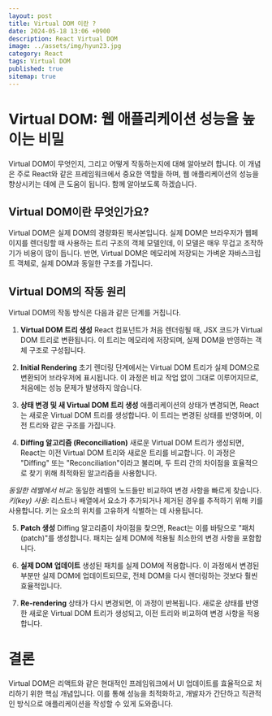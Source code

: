 ```yaml
---
layout: post
title: Virtual DOM 이란 ? 
date: 2024-05-18 13:06 +0900
description: React Virtual DOM
image: ../assets/img/hyun23.jpg
category: React
tags: Virtual DOM
published: true
sitemap: true
---
```


# Virtual DOM: 웹 애플리케이션 성능을 높이는 비밀
Virtual DOM이 무엇인지, 그리고 어떻게 작동하는지에 대해 알아보려 합니다. 이 개념은 주로 React와 같은 프레임워크에서 중요한 역할을 하며, 웹 애플리케이션의 성능을 향상시키는 데에 큰 도움이 됩니다. 함께 알아보도록 하겠습니다.

## Virtual DOM이란 무엇인가요?
Virtual DOM은 실제 DOM의 경량화된 복사본입니다. 실제 DOM은 브라우저가 웹페이지를 렌더링할 때 사용하는 트리 구조의 객체 모델인데, 이 모델은 매우 무겁고 조작하기가 비용이 많이 듭니다. 반면, Virtual DOM은 메모리에 저장되는 가벼운 자바스크립트 객체로, 실제 DOM과 동일한 구조를 가집니다.

## Virtual DOM의 작동 원리
Virtual DOM의 작동 방식은 다음과 같은 단계를 거칩니다.

1. <strong>Virtual DOM 트리 생성</strong>
React 컴포넌트가 처음 렌더링될 때, JSX 코드가 Virtual DOM 트리로 변환됩니다. 이 트리는 메모리에 저장되며, 실제 DOM을 반영하는 객체 구조로 구성됩니다.

2. <strong>Initial Rendering</strong>
초기 렌더링 단계에서는 Virtual DOM 트리가 실제 DOM으로 변환되어 브라우저에 표시됩니다. 이 과정은 비교 작업 없이 그대로 이루어지므로, 처음에는 성능 문제가 발생하지 않습니다.

3. <strong>상태 변경 및 새 Virtual DOM 트리 생성</strong>
애플리케이션의 상태가 변경되면, React는 새로운 Virtual DOM 트리를 생성합니다. 이 트리는 변경된 상태를 반영하며, 이전 트리와 같은 구조를 가집니다.

4. <strong>Diffing 알고리즘 (Reconciliation)</strong>
새로운 Virtual DOM 트리가 생성되면, React는 이전 Virtual DOM 트리와 새로운 트리를 비교합니다. 이 과정은 "Diffing" 또는 "Reconciliation"이라고 불리며, 두 트리 간의 차이점을 효율적으로 찾기 위해 최적화된 알고리즘을 사용합니다.

<em>동일한 레벨에서 비교</em>: 동일한 레벨의 노드들만 비교하여 변경 사항을 빠르게 찾습니다.
<em>키(key) 사용</em>: 리스트나 배열에서 요소가 추가되거나 제거된 경우를 추적하기 위해 키를 사용합니다. 키는 요소의 위치를 고유하게 식별하는 데 사용됩니다.

5. <strong>Patch 생성</strong>
Diffing 알고리즘이 차이점을 찾으면, React는 이를 바탕으로 "패치(patch)"를 생성합니다. 패치는 실제 DOM에 적용될 최소한의 변경 사항을 포함합니다.

6. <strong>실제 DOM 업데이트</strong>
생성된 패치를 실제 DOM에 적용합니다. 이 과정에서 변경된 부분만 실제 DOM에 업데이트되므로, 전체 DOM을 다시 렌더링하는 것보다 훨씬 효율적입니다.

7. <strong>Re-rendering</strong>
상태가 다시 변경되면, 이 과정이 반복됩니다. 새로운 상태를 반영한 새로운 Virtual DOM 트리가 생성되고, 이전 트리와 비교하여 변경 사항을 적용합니다.


# 결론

Virtual DOM은 리액트와 같은 현대적인 프레임워크에서 UI 업데이트를 효율적으로 처리하기 위한 핵심 개념입니다. 이를 통해 성능을 최적화하고, 개발자가 간단하고 직관적인 방식으로 애플리케이션을 작성할 수 있게 도와줍니다.
